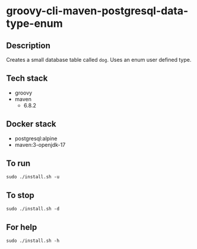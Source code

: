 # groovy-cli-maven-postgresql-data-type-enum

## Description
Creates a small database table
called `dog`. Uses an enum user defined type.

## Tech stack
- groovy
- maven
  - 6.8.2

## Docker stack
- postgresql:alpine
- maven:3-openjdk-17

## To run
`sudo ./install.sh -u`

## To stop
`sudo ./install.sh -d`

## For help
`sudo ./install.sh -h`
